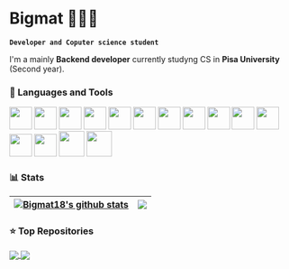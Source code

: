 # Bigmat 👨🏼‍💻

**`Developer and Coputer science student`**

I'm a mainly <b>Backend developer</b> currently studyng CS in <b><a>Pisa University</a></b> (Second year).

### 🧰 Languages and Tools
<div>
  <img width='40px' height: '40px' src="https://github.com/yurijserrano/Github-Profile-Readme-Logos/blob/master/programming%20languages/python.svg" />
  <img width='40px' height: '40px' src="https://github.com/yurijserrano/Github-Profile-Readme-Logos/blob/master/programming%20languages/javascript.svg" />
  <img width='40px' height: '40px' src="https://github.com/yurijserrano/Github-Profile-Readme-Logos/blob/master/programming%20languages/typescript.svg" />
  <img width='40px' height: '40px' src="https://github.com/yurijserrano/Github-Profile-Readme-Logos/blob/master/programming%20languages/c.svg" />
  <img width='40px' height: '40px' src="https://github.com/yurijserrano/Github-Profile-Readme-Logos/blob/master/programming%20languages/c++.svg" />
  <img width='40px' height: '40px' src="https://github.com/yurijserrano/Github-Profile-Readme-Logos/blob/master/frameworks/django.svg" />
  <img width='40px' height: '40px' src="https://github.com/yurijserrano/Github-Profile-Readme-Logos/blob/master/frameworks/flask.svg" />
  <img width='40px' height: '40px' src="https://github.com/yurijserrano/Github-Profile-Readme-Logos/blob/master/databases/postgresql.svg" />
  <img width='40px' height: '40px' src="https://github.com/yurijserrano/Github-Profile-Readme-Logos/blob/master/cloud/heroku.svg" />
  <img width='40px' height: '40px' src="https://github.com/yurijserrano/Github-Profile-Readme-Logos/blob/master/cloud/amazon.svg" />
  <img width='40px' height: '40px' src="https://github.com/yurijserrano/Github-Profile-Readme-Logos/blob/master/cloud/github.svg" />
  <img width='40px' height: '40px' src="https://github.com/yurijserrano/Github-Profile-Readme-Logos/blob/master/others/css.svg" />
  <img width='40px' height: '40px' src="https://github.com/yurijserrano/Github-Profile-Readme-Logos/blob/master/others/html.svg" />
  <img width='45px' height: '45px' src="https://github.com/yurijserrano/Github-Profile-Readme-Logos/blob/master/others/git.svg" />
  <img width='45px' height: '45px' src="https://github.com/yurijserrano/Github-Profile-Readme-Logos/blob/master/programming%20languages/java.svg" />
</div>

### 📊 Stats

<a href="https://github.com/bigmat18"><img align="center" src="https://github-readme-stats.vercel.app/api?username=bigmat18&show_icons=true&include_all_commits=true&theme=buefy&hide_border=true" alt="Bigmat18's github stats" /></a> | <a href="https://github.com/anuraghazra/github-readme-stats"><img align="center" src="https://github-readme-stats.vercel.app/api/top-langs/?username=bigmat18&layout=compact&theme=buefy&hide_border=true" /></a> |
| ------------- | ------------- |


### ⭐️ Top Repositories

<a href="https://github.com/bigmat18/Appunti-Informatica-UNIPI">
  <img align="center" src="https://github-readme-stats.vercel.app/api/pin/?username=bigmat18&repo=Appunti-Informatica-UNIPI&theme=buefy" />
</a>
<a href="https://github.com/bigmat18/Project4U-Backend">
  <img align="center" src="https://github-readme-stats.vercel.app/api/pin/?username=bigmat18&repo=Project4U-Backend&theme=buefy" />
</a>
